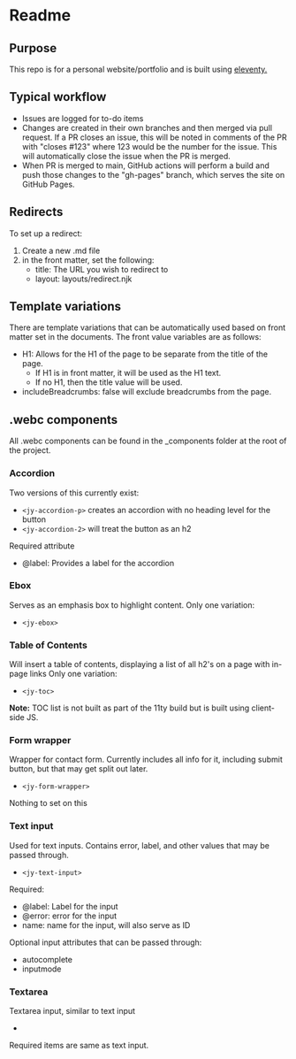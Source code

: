 # Readme

## Purpose

This repo is for a personal website/portfolio and is built using [eleventy.](https://www.11ty.dev/)

## Typical workflow

- Issues are logged for to-do items
- Changes are created in their own branches and then merged via pull request. If a PR closes an issue, this will be noted in comments of the PR with "closes #123" where 123 would be the number for the issue. This will automatically close the issue when the PR is merged.
- When PR is merged to main, GitHub actions will perform a build and push those changes to the "gh-pages" branch, which serves the site on GitHub Pages.

## Redirects

To set up a redirect:

1. Create a new .md file
2. in the front matter, set the following:
    - title: The URL you wish to redirect to
    - layout: layouts/redirect.njk

## Template variations

There are template variations that can be automatically used based on front matter set in the documents. The front value variables are as follows:

- H1: Allows for the H1 of the page to be separate from the title of the page.
    - If H1 is in front matter, it will be used as the H1 text.
    - If no H1, then the title value will be used.
- includeBreadcrumbs: false will exclude breadcrumbs from the page.

## .webc components

All .webc components can be found in the _components folder at the root of the project.

### Accordion

Two versions of this currently exist:

- ``<jy-accordion-p>`` creates an accordion with no heading level for the button
- ``<jy-accordion-2>`` will treat the button as an h2

Required attribute

- @label: Provides a label for the accordion 

### Ebox

Serves as an emphasis box to highlight content. Only one variation:

- ``<jy-ebox>``

### Table of Contents

Will insert a table of contents, displaying a list of all h2's on a page with in-page links Only one variation:

- ``<jy-toc>``

**Note:** TOC list is not built as part of the 11ty build but is built using client-side JS.

### Form wrapper

Wrapper for contact form. Currently includes all info for it, including submit button, but that may get split out later.

- ``<jy-form-wrapper>``

Nothing to set on this

### Text input

Used for text inputs. Contains error, label, and other values that may be passed through.

- ``<jy-text-input>``

Required:

- @label: Label for the input
- @error: error for the input
- name: name for the input, will also serve as ID

Optional input attributes that can be passed through:

- autocomplete
- inputmode

### Textarea

Textarea input, similar to text input

- <jy-textarea>

Required items are same as text input.